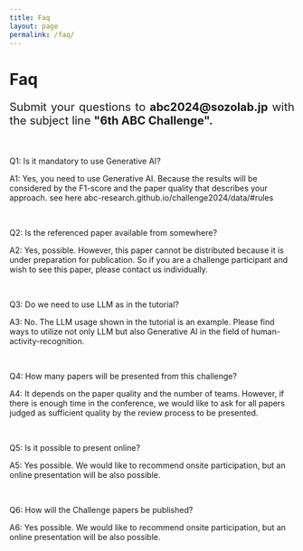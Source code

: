 ```yaml
---
title: Faq
layout: page
permalink: /faq/
---
```


<h1><strong>Faq</strong></h1>
<p style="font-size:20px" align="justify">Submit your questions to <strong>abc2024@sozolab.jp</strong> with the subject line <strong>"6th ABC Challenge".</strong></p>
<br>
<p>Q1: Is it mandatory to use Generative AI?</p>
<p>A1: Yes, you need to use Generative AI. Because the results will be considered by the F1-score and the paper quality that describes your approach. see here abc-research.github.io/challenge2024/data/#rules</p>
<br>
<p>Q2: Is the referenced paper available from somewhere?</p>
<p>A2: Yes, possible. However, this paper cannot be distributed because it is under preparation for publication. So if you are a challenge participant and wish to see this paper, please contact us individually.</p>
<br>
<p>Q3: Do we need to use LLM as in the tutorial?</p>
<p>A3: No. The LLM usage shown in the tutorial is an example. Please find ways to utilize not only LLM but also Generative AI in the field of human-activity-recognition.</p>
<br>
<p>Q4: How many papers will be presented from this challenge?</p>
<p>A4: It depends on the paper quality and the number of teams. However, if there is enough time in the conference, we would like to ask for all papers judged as sufficient quality by the review process to be presented.</p>
<br>
<p>Q5: Is it possible to present online?</p>
<p>A5: Yes possible. We would like to recommend onsite participation, but an online presentation will be also possible.</p>
<br>
<p>Q6: How will the Challenge papers be published?</p>
<p>A6: Yes possible. We would like to recommend onsite participation, but an online presentation will be also possible.</p>
<br>